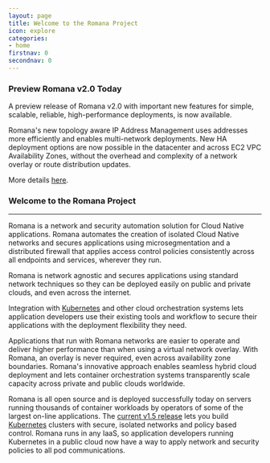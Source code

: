 ```yaml
---
layout: page
title: Welcome to the Romana Project
icon: explore
categories:
- home
firstnav: 0
secondnav: 0
---
```

### Preview Romana v2.0 Today 
A preview release of Romana v2.0 with important new features for simple, scalable, reliable, high-performance deployments, is now available. 

Romana's new topology aware IP Address Management uses addresses more efficiently and enables multi-network deployments. New HA deployment options are now possible in the datacenter and across EC2 VPC Availability Zones, without the overhead and complexity of a network overlay or route distribution updates.

More details [here](/blog/romana-v2-preview/). 

### Welcome to the Romana Project

---

Romana is a network and security automation solution for Cloud Native applications. Romana automates the creation of isolated Cloud Native networks and secures applications using microsegmentation and a distributed firewall that applies access control policies consistently across all endpoints and services, wherever they run. 

Romana is network agnostic and secures applications using standard network techniques so they can be deployed easily on public and private clouds, and even across the internet. 

Integration with [Kubernetes](http://kubernetes.io) and other cloud orchestration systems lets application developers use their existing tools and workflow to secure their applications with the deployment flexibility they need.

Applications that run with Romana networks are easier to operate and deliver higher performance than when using a virtual network overlay. With Romana, an overlay is never required, even across availability zone boundaries. Romana's innovative approach enables seamless hybrid cloud deployment and lets container orchestration systems transparently scale capacity across private and public clouds worldwide.

Romana is all open source and is deployed successfully today on servers running thousands of container workloads by operators of some of the largest on-line applications. The [current v1.5 release](/code/) lets you build [Kubernetes](/try_romana/kubernetes/) clusters with secure, isolated networks and policy based control. Romana runs in any IaaS, so application developers running Kubernetes in a public cloud now have a way to apply network and security policies to all pod communications.
